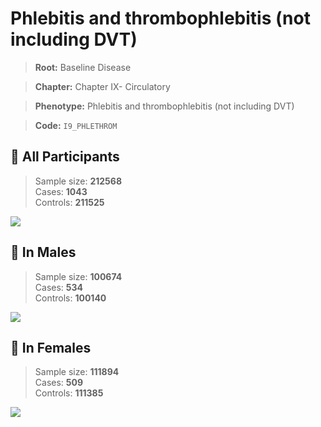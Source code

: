 # Phlebitis and thrombophlebitis (not including DVT)

> **Root:** Baseline Disease  

> **Chapter:** Chapter IX- Circulatory  

> **Phenotype:** Phlebitis and thrombophlebitis (not including DVT)  

> **Code:** `I9_PHLETHROM`

## 🧪 All Participants  
> Sample size: **212568**  
> Cases: **1043**  
> Controls: **211525**
<img src="/Disease/Figures/ALL/Baseline/I9_PHLETHROM.png"/>
<CsvTable src="/Disease/Data/ALL/Baseline/LG_I9_PHLETHROM.csv" label="🔍 View full results" />

## 👨 In Males  
> Sample size: **100674**  
> Cases: **534**  
> Controls: **100140**
<img src="/Disease/Figures/Male/Baseline/I9_PHLETHROM.png"/>
<CsvTable src="/Disease/Data/Male/Baseline/LG_I9_PHLETHROM.csv" label="🔍 View full results" />

## 👩 In Females  
> Sample size: **111894**  
> Cases: **509**  
> Controls: **111385**
<img src="/Disease/Figures/Female/Baseline/I9_PHLETHROM.png"/>
<CsvTable src="/Disease/Data/Female/Baseline/LG_I9_PHLETHROM.csv" label="🔍 View full results" />
